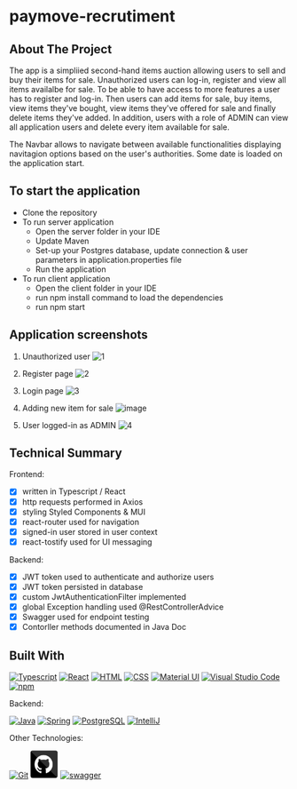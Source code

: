 # paymove-recrutiment

## About The Project
The app is a simpliied second-hand items auction allowing users to sell and buy their items for sale. Unauthorized users can log-in, register and view all items availalbe for sale. To be able to have access to more features a user has to register and log-in. Then users can add items for sale, buy items, view items they've bought, view items they've offered for sale and finally delete items they've added. In addition, users with a role of ADMIN can view all application users and delete every item available for sale.

The Navbar allows to navigate between available functionalities displaying navitagion options based on the user's authorities. Some date is loaded on the application start.


## To start the application
* Clone the repository
* To run server application
  * Open the server folder in your IDE
  * Update Maven
  * Set-up your Postgres database, update connection & user parameters in application.properties file
  * Run the application
* To run client application
  * Open the client folder in your IDE
  * run npm install command to load the dependencies
  * run npm start


## Application screenshots

1. Unauthorized user
![1](https://github.com/asynoradzki/paymove-recrutiment/assets/115543941/5a2461be-d10f-438f-a8cc-c1b8b6ddff1d)

2. Register page
![2](https://github.com/asynoradzki/paymove-recrutiment/assets/115543941/80d10c1d-277f-4f44-977a-0a8ceb2eb219)

3. Login page
![3](https://github.com/asynoradzki/paymove-recrutiment/assets/115543941/78d4b136-b722-486e-a68b-fd58abc0784a)

4. Adding new item for sale
![image](https://github.com/asynoradzki/paymove-recrutiment/assets/115543941/e20d42e7-0db6-488c-802d-94d41ed3b794)

5. User logged-in as ADMIN
![4](https://github.com/asynoradzki/paymove-recrutiment/assets/115543941/7b042681-db6e-4e5c-bcfc-236caa23b72d)


## Technical Summary
Frontend:
- [x] written in Typescript / React
- [x] http requests performed in Axios
- [x] styling Styled Components & MUI
- [x] react-router used for navigation
- [x] signed-in user stored in user context
- [x] react-tostify used for UI messaging

Backend:
- [x] JWT token used to authenticate and authorize users
- [x] JWT token persisted in database
- [x] custom JwtAuthenticationFilter implemented
- [x] global Exception handling used @RestControllerAdvice
- [x] Swagger used for endpoint testing
- [x] Contorller methods documented in Java Doc

## Built With

<a  href="https://www.typescriptlang.org/"  title="Typescript"><img  src="https://github.com/get-icon/geticon/raw/master/icons/typescript-icon.svg"  alt="Typescript"  width="50px"  height="50px"></a>
<a  href="https://reactjs.org/"  title="React"><img  src="https://github.com/get-icon/geticon/raw/master/icons/react.svg"  alt="React"  width="50px"  height="50px"></a>
<a  href="https://en.wikipedia.org/wiki/HTML5"  title="HTML"><img  src="https://github.com/get-icon/geticon/raw/master/icons/html-5.svg"  alt="HTML" height="50px"></a>
<a  href="https://en.wikipedia.org/wiki/CSS"  title="CSS"><img  src="https://github.com/get-icon/geticon/raw/master/icons/css-3.svg"  alt="CSS" height="50px"></a>
<a  href="https://material-ui.com/"  title="Material UI"><img  src="https://github.com/get-icon/geticon/raw/master/icons/material-ui.svg"  alt="Material UI"  width="50px"  height="50px"></a>
<a  href="https://code.visualstudio.com/"  title="Visual Studio Code"><img  src="https://github.com/get-icon/geticon/raw/master/icons/visual-studio-code.svg"  alt="Visual Studio Code"  width="50px"  height="50px"></a>
<a  href="https://www.npmjs.com/"  title="npm"><img  src="https://github.com/get-icon/geticon/raw/master/icons/npm.svg"  alt="npm"  width="50px"  height="50px"></a>

Backend:

<a  href="https://www.java.com/"  title="Java"><img  src="https://github.com/get-icon/geticon/raw/master/icons/java.svg"  alt="Java"  width="50px"  height="50px"></a>
<a  href="https://spring.io/"  title="Spring"><img  src="https://github.com/get-icon/geticon/raw/master/icons/spring.svg"  alt="Spring"  width="50px"  height="50px"></a>
<a  href="https://www.postgresql.org/"  title="PostgreSQL"><img  src="https://github.com/get-icon/geticon/raw/master/icons/postgresql.svg"  alt="PostgreSQL"  width="50px"  height="50px"></a>
<a  href="https://www.jetbrains.com/idea/"  title="IntelliJ"><img  src="https://github.com/get-icon/geticon/raw/master/icons/intellij-idea.svg"  alt="IntelliJ"  width="50px"  height="50px"></a>

Other Technologies:

<a  href="https://git-scm.com/"  title="Git"><img  src="https://github.com/get-icon/geticon/raw/master/icons/git-icon.svg"  alt="Git"  width="50px"  height="50px"></a>
<a  href="https://github.com/"  title="github"><img  src="https://github.com/ptatarczuk/Ideas/blob/main/server/images/github.svg"  alt="github"  width="50px"  height="50px"></a>
<a  href="https://swagger.io/"  title="swagger"><img  src="https://github.com/get-icon/geticon/raw/master/icons/swagger.svg"  alt="swagger"  width="50px"  height="50px"></a>
